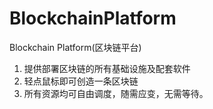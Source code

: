 # BlockchainPlatform
Blockchain Platform(区块链平台)


1. 提供部署区块链的所有基础设施及配套软件<br>
2. 轻点鼠标即可创造一条区块链<br>
3. 所有资源均可自由调度，随需应变，无需等待。<br>
